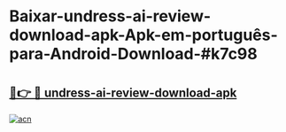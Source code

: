 # Baixar-undress-ai-review-download-apk-Apk-em-português​-para-Android-Download-#k7c98

# <h2><a href="https://ainizakaria.my?title=undress-ai-review-download-apk&ref=24M">🔗👉 🔴 undress-ai-review-download-apk</a></h2>

[![acn](https://github.com/user-attachments/assets/0f9c940e-d8b0-45ae-aac7-cd30a18b3e1c)](https://ainizakaria.my?title=undress-ai-review-download-apk&ref=24M)

